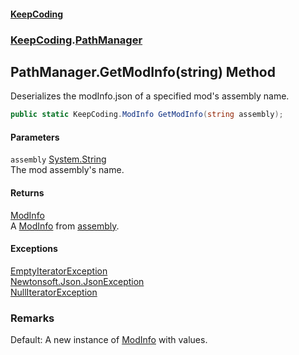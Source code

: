 #### [KeepCoding](index.md 'index')
### [KeepCoding](KeepCoding.md 'KeepCoding').[PathManager](PathManager.md 'KeepCoding.PathManager')
## PathManager.GetModInfo(string) Method
Deserializes the modInfo.json of a specified mod's assembly name.  
```csharp
public static KeepCoding.ModInfo GetModInfo(string assembly);
```
#### Parameters
<a name='KeepCoding.PathManager.GetModInfo(string).assembly'></a>
`assembly` [System.String](https://docs.microsoft.com/en-us/dotnet/api/System.String 'System.String')  
The mod assembly's name.
  
#### Returns
[ModInfo](ModInfo.md 'KeepCoding.ModInfo')  
A [ModInfo](ModInfo.md 'KeepCoding.ModInfo') from [assembly](PathManager.GetModInfo.yasiGDRIL0pHGpi56k7gSg.md#KeepCoding.PathManager.GetModInfo(string).assembly 'KeepCoding.PathManager.GetModInfo(string).assembly').
#### Exceptions
[EmptyIteratorException](EmptyIteratorException.md 'KeepCoding.Internal.EmptyIteratorException')  
[Newtonsoft.Json.JsonException](https://docs.microsoft.com/en-us/dotnet/api/Newtonsoft.Json.JsonException 'Newtonsoft.Json.JsonException')  
[NullIteratorException](NullIteratorException.md 'KeepCoding.Internal.NullIteratorException')  
### Remarks
Default: A new instance of [ModInfo](ModInfo.md 'KeepCoding.ModInfo') with  values.  
